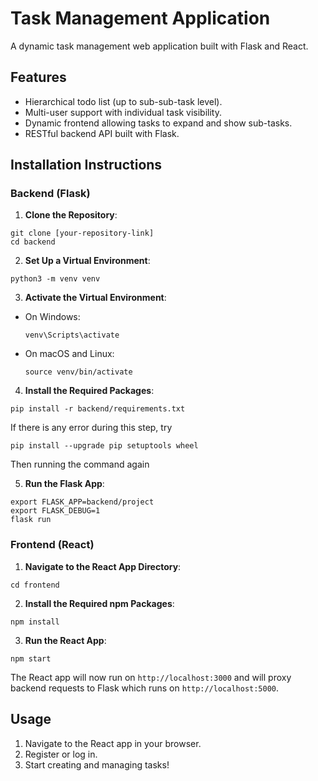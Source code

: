 # Task Management Application

A dynamic task management web application built with Flask and React.

## Features

- Hierarchical todo list (up to sub-sub-task level).
- Multi-user support with individual task visibility.
- Dynamic frontend allowing tasks to expand and show sub-tasks.
- RESTful backend API built with Flask.

## Installation Instructions

### Backend (Flask)

1. **Clone the Repository**:
```
git clone [your-repository-link]
cd backend

```

2. **Set Up a Virtual Environment**:
```
python3 -m venv venv
```


3. **Activate the Virtual Environment**:
- On Windows: 
  ```
  venv\Scripts\activate
  ```
- On macOS and Linux: 
  ```
  source venv/bin/activate
  ```

4. **Install the Required Packages**:

```
pip install -r backend/requirements.txt

```
If there is any error during this step, try 
```
pip install --upgrade pip setuptools wheel
```
Then running the command again

5. **Run the Flask App**:
```
export FLASK_APP=backend/project
export FLASK_DEBUG=1
flask run

```

### Frontend (React)

1. **Navigate to the React App Directory**:

```
cd frontend

```
2. **Install the Required npm Packages**:
```
npm install

```

3. **Run the React App**:

```
npm start

```

The React app will now run on `http://localhost:3000` and will proxy backend requests to Flask which runs on `http://localhost:5000`.

## Usage

1. Navigate to the React app in your browser.
2. Register or log in.
3. Start creating and managing tasks!
